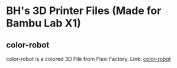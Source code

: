 # BH's 3D Printer Files (Made for Bambu Lab X1)
## color-robot
color-robot is a colored 3D File from Flexi Factory. Link: [color-robot](bh-playz.github.io/3d-Files/color-robot.gcode.3mf)
